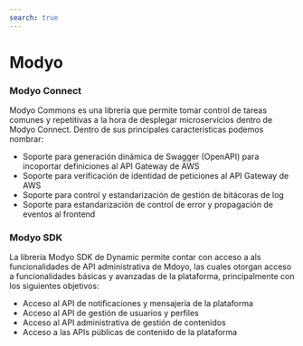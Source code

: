 ```yaml
---
search: true
---
```


# Modyo 

### Modyo Connect

Modyo Commons es una librería que permite tomar control de tareas comunes y repetitivas a la hora de desplegar microservicios dentro de Modyo Connect. Dentro de sus principales características podemos nombrar:
- Soporte para generación dinámica de Swagger (OpenAPI) para incoportar definiciones al API Gateway de AWS
- Soporte para verificación de identidad de peticiones al API Gateway de AWS
- Soporte para control y estandarización de gestión de bitácoras de log
- Soporte para estandarización de control de error y propagación de eventos al frontend


### Modyo SDK

La librería Modyo SDK de Dynamic permite contar con acceso a als funcionalidades de API administrativa de Mdoyo, las cuales otorgan acceso a funcionalidades básicas y avanzadas de la plataforma, principalmente con los siguientes objetivos:
- Acceso al API de notificaciones y mensajería de la plataforma
- Acceso al API de gestión de usuarios y perfiles
- Acceso al API administrativa de gestión de contenidos
- Acceso a las APIs públicas de contenido de la plataforma

